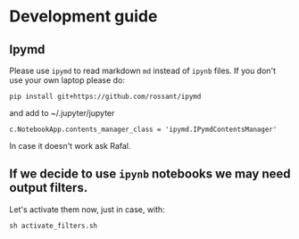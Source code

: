# Development guide


## Ipymd
Please use ``ipymd`` to read markdown ``md`` instead of ``ipynb`` files.
If you don't use your own laptop please do:
```
pip install git+https://github.com/rossant/ipymd
```
and add to ~/.jupyter/jupyter
```
c.NotebookApp.contents_manager_class = 'ipymd.IPymdContentsManager'
```

In case it doesn't work ask Rafal.


## If we decide to use ``ipynb`` notebooks we may need output filters.
Let's activate them now, just in case, with:
```
sh activate_filters.sh
```
